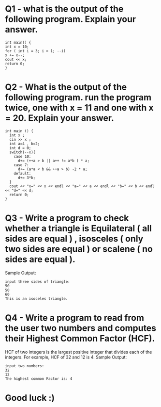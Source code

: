 # Q1 - what is the output of the following program. Explain your answer. 
```
int main() {
int x = 10;
for ( int i = 3; i > 1; --i)
x += x--;
cout << x;
return 0;
}
```
# Q2 - What is the output of the following program. run the program twice, one with x = 11 and one with x = 20. Explain your answer.
```
int main () {
  int x ;
  cin >> x ;
  int a=4 , b=2;
  int d = 0;
  switch(--x){
    case 10:
      d+= (++a > b || a++ != a*b ) * a;
    case 7:
      d+= (a*a < b && ++a > b) -2 * a;
    default:
      d+= 3*b;
  }
  cout << "x=" << x << endl << "a=" << a << endl << "b=" << b << endl << "d=" << d;
  return 0;
}
```
# Q3 - Write a program to check whether a triangle is Equilateral ( all sides are equal ) , isosceles ( only two sides are equal ) or scalene ( no sides are equal ). 
Sample Output:
```
input three sides of triangle:
50
50
60
This is an isoceles triangle.
```
# Q4 - Write a program to read from the user two numbers and computes their Highest Common Factor (HCF). 
HCF of two integers is the largest positive integer that divides each of the integers. For example, HCF of 32 and 12 is 4.
Sample Output:
```
input two numbers:
32
12
The highest common Factor is: 4
```
# Good luck :)
